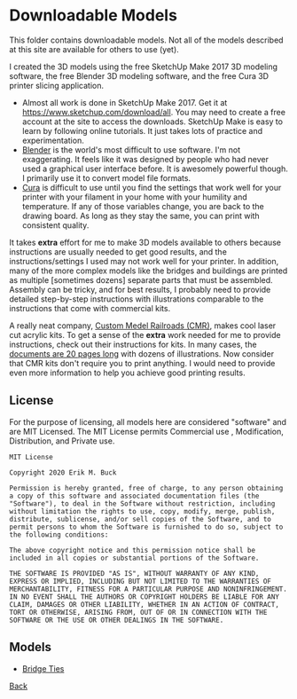 # Downloadable Models

This folder contains downloadable models. Not all of the models described at this site are available for others to use (yet). 

I created the 3D models using the free SketchUp Make 2017 3D modeling software, the free Blender 3D modeling software, and the free Cura 3D printer slicing application.

- Almost all work is done in SketchUp Make 2017. Get it at https://www.sketchup.com/download/all. You may need to create a free account at the site to access the downloads. SketchUp Make is easy to learn by following online tutorials. It just takes lots of practice and experimentation.
- [Blender](https://www.blender.org) is the world's most difficult to use software. I'm not exaggerating. It feels like it was designed by people who had never used a graphical user interface before. It is awesomely powerful though. I primarily use it to convert model file formats.
- [Cura](https://ultimaker.com/software/ultimaker-cura) is difficult to use until you find the settings that work well for your printer with your filament in your home with your humility and temperature. If any of those variables change, you are back to the drawing board. As long as they stay the same, you can print with consistent quality.

It takes **extra** effort for me to make 3D models available to others because instructions are usually needed to get good results, and the instructions/settings I used may not work well for your printer. In addition, many of the more complex models like the bridges and buildings are printed as multiple [sometimes dozens] separate parts that must be assembled. Assembly can be tricky, and for best results, I probably need to provide detailed step-by-step instructions with illustrations comparable to the instructions that come with commercial kits.

A really neat company, [Custom Medel Railroads (CMR)](https://www.custommodelrailroads.com/VLB-DT-N.aspx), makes cool laser cut acrylic kits. To get a sense of the **extra** work needed for me to provide instructions, check out their instructions for kits. In many cases, the [documents are 20 pages long](http://cmrtrain.com/instructions/LiftBridgeInstructions.pdf) with dozens of illustrations. Now consider that CMR kits don't require you to print anything. I would need to provide even more information to help you achieve good printing results.

## License

For the purpose of licensing, all models here are considered "software" and are MIT Licensed. The MIT License permits Commercial use
, Modification, Distribution, and Private use.

```
MIT License

Copyright 2020 Erik M. Buck

Permission is hereby granted, free of charge, to any person obtaining a copy of this software and associated documentation files (the "Software"), to deal in the Software without restriction, including without limitation the rights to use, copy, modify, merge, publish, distribute, sublicense, and/or sell copies of the Software, and to permit persons to whom the Software is furnished to do so, subject to the following conditions:

The above copyright notice and this permission notice shall be included in all copies or substantial portions of the Software.

THE SOFTWARE IS PROVIDED "AS IS", WITHOUT WARRANTY OF ANY KIND, EXPRESS OR IMPLIED, INCLUDING BUT NOT LIMITED TO THE WARRANTIES OF MERCHANTABILITY, FITNESS FOR A PARTICULAR PURPOSE AND NONINFRINGEMENT. IN NO EVENT SHALL THE AUTHORS OR COPYRIGHT HOLDERS BE LIABLE FOR ANY CLAIM, DAMAGES OR OTHER LIABILITY, WHETHER IN AN ACTION OF CONTRACT, TORT OR OTHERWISE, ARISING FROM, OUT OF OR IN CONNECTION WITH THE SOFTWARE OR THE USE OR OTHER DEALINGS IN THE SOFTWARE.
```

## Models

- [Bridge Ties](bridgeTiesForKatoRails/readme.md)


[Back](https://nscale4by8.github.io/nscale4x8/)
